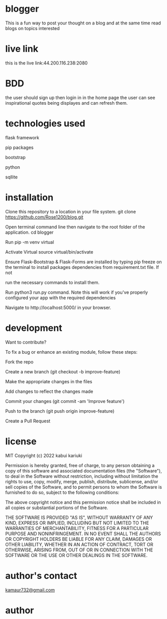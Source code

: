 # blogger
This is a fun way to post your thought on a blog and at the same time read blogs on topics interested
# live link
this is the live link:44.200.116.238:2080
# BDD
the user should sign up then login in in the home page the user can see inspirational quotes being displayes and can refresh them.
# technologies used

flask framework

pip packages

bootstrap

python

sqllite
# installation
Clone this repository to a location in your file system. git clone https://github.com/Rose1200/blog.git

Open terminal command line then navigate to the root folder of the application. cd blogger

Run pip -m venv virtual

Activate Virtual source virtual/bin/activate

Ensure Flask-Bootstrap & Flask-Forms are installed by typing pip freeze on the terminal to install packages dependencies from requirement.txt file. If not

run the necessary commands to install them.

Run python3 run.py command. Note this will work if you've properly configured your app with the required dependencies

Navigate to http://localhost:5000/ in your browser.


# development
Want to contribute?

To fix a bug or enhance an existing module, follow these steps:

Fork the repo

Create a new branch (git checkout -b improve-feature)

Make the appropriate changes in the files

Add changes to reflect the changes made

Commit your changes (git commit -am 'Improve feature')

Push to the branch (git push origin improve-feature)

Create a Pull Request
# license
MIT Copyright (c) 2022 kabui kariuki

Permission is hereby granted, free of charge, to any person obtaining a copy of this software and associated documentation files (the "Software"), to deal in the Software without restriction, including without limitation the rights to use, copy, modify, merge, publish, distribute, sublicense, and/or sell copies of the Software, and to permit persons to whom the Software is furnished to do so, subject to the following conditions:

The above copyright notice and this permission notice shall be included in all copies or substantial portions of the Software.

THE SOFTWARE IS PROVIDED "AS IS", WITHOUT WARRANTY OF ANY KIND, EXPRESS OR IMPLIED, INCLUDING BUT NOT LIMITED TO THE WARRANTIES OF MERCHANTABILITY, FITNESS FOR A PARTICULAR PURPOSE AND NONINFRINGEMENT. IN NO EVENT SHALL THE AUTHORS OR COPYRIGHT HOLDERS BE LIABLE FOR ANY CLAIM, DAMAGES OR OTHER LIABILITY, WHETHER IN AN ACTION OF CONTRACT, TORT OR OTHERWISE, ARISING FROM, OUT OF OR IN CONNECTION WITH THE SOFTWARE OR THE USE OR OTHER DEALINGS IN THE SOFTWARE.

# author's contact
kamaur732@gmail.com
# author




